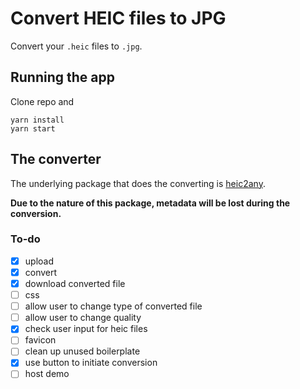 # Convert HEIC files to JPG

Convert your `.heic` files to `.jpg`.

## Running the app

Clone repo and
```
yarn install
yarn start
```

## The converter
The underlying package that does the converting is [heic2any](https://github.com/alexcorvi/heic2any).

**Due to the nature of this package, metadata will be lost during the conversion.**

### To-do
- [x] upload
- [x] convert
- [x] download converted file
- [ ] css
- [ ] allow user to change type of converted file
- [ ] allow user to change quality
- [x] check user input for heic files
- [ ] favicon
- [ ] clean up unused boilerplate
- [x] use button to initiate conversion
- [ ] host demo
